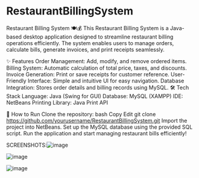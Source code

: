 # RestaurantBillingSystem

Restaurant Billing System 🍽️💰
This Restaurant Billing System is a Java-based desktop application designed to streamline restaurant billing operations efficiently. The system enables users to manage orders, calculate bills, generate invoices, and print receipts seamlessly.

✨ Features
Order Management: Add, modify, and remove ordered items.
Billing System: Automatic calculation of total price, taxes, and discounts.
Invoice Generation: Print or save receipts for customer reference.
User-Friendly Interface: Simple and intuitive UI for easy navigation.
Database Integration: Stores order details and billing records using MySQL.
🛠️ Tech Stack
Language: Java (Swing for GUI)
Database: MySQL (XAMPP)
IDE: NetBeans
Printing Library: Java Print API

📌 How to Run
Clone the repository:
bash
Copy
Edit
git clone https://github.com/yourusername/RestaurantBillingSystem.git
Import the project into NetBeans.
Set up the MySQL database using the provided SQL script.
Run the application and start managing restaurant bills efficiently!

SCREENSHOTS:![image](https://github.com/user-attachments/assets/54d7812f-4665-46f3-a271-35944ae2d874)

![image](https://github.com/user-attachments/assets/f0883875-87bd-4942-884e-0042b35f48c9)

![image](https://github.com/user-attachments/assets/11fbd82b-ac87-4ebf-a1d4-5e90ca6da1e7)



